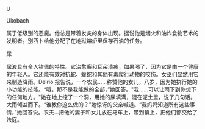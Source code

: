 

U

Ukobach

属于低级别的恶魔。他总是带着发炎的身体出现。据说他是烟火和油炸食物艺术的发明者。别西卜给他分配了在地狱熔炉里保存石油的任务。

尿

尿液具有令人钦佩的特性。它治愈癣和耳朵溃疡，如果喝了，因为它是由一个健康的年轻人。它还能有效对抗蛇、蝮蛇和其他有毒爬行动物的咬伤。女巫们显然用它来制造降雨。Delrio 报告说，一个农民……称赞他的女儿，八岁，因为她执行她的小功能的技能。“哦，那不是我能做的全部，”她回答。"我……可以让雨下到你想下的任何地方。"她在地上挖了一个洞，用她的尿填满，混在泥土里，说了几句话。大雨倾盆而下。“谁教你这么做的？”她惊讶的父亲喊道。“我妈妈知道所有这些事情，”她回答说。农夫…把他的妻子和女儿放在马车上，带到镇上，把他们都交给了法庭。